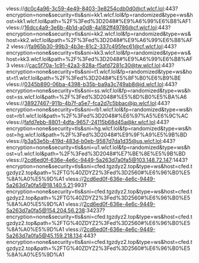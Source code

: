 vless://dc0c4a96-3c59-4e49-8403-3e8254cdb0d0@cf.wlcf.lol:443?encryption=none&security=tls&sni=kk1.wlcf.lol&fp=randomized&type=ws&host=kk1.wlcf.lol&path=%2F%3Fed%3D2048#%E9%A6%99%E6%B8%AF1
vless://16dcc4a9-3e6b-4b1d-a0d8-4a182ff49786@cf.wlcf.lol:443?encryption=none&security=tls&sni=kk2.wlcf.lol&fp=randomized&type=ws&host=kk2.wlcf.lol&path=%2F%3Fed%3D2048#%E9%A6%99%E6%B8%AF2
vless://fa965b30-99b3-4b3e-81c2-337c495fec61@cf.wlcf.lol:443?encryption=none&security=tls&sni=kk3.wlcf.lol&fp=randomized&type=ws&host=kk3.wlcf.lol&path=%2F%3Fed%3D2048#%E9%A6%99%E6%B8%AF3
vless://cac5f70a-1c91-42a3-828a-f5afd7281c30@tw.wlcf.lol:443?encryption=none&security=tls&sni=t1.wlcf.lol&fp=randomized&type=ws&host=t1.wlcf.lol&path=%2F%3Fed%3D2048#%E5%8F%B0%E6%B9%BE
vless://0345b890-06ba-4398-b35b-ba9a3c749ab8@id.wlcf.lol:443?encryption=none&security=tls&sni=ss.wlcf.lol&fp=randomized&type=ws&host=ss.wlcf.lol&path=%2F%3Fed%3D2048#%E5%8D%B0%E5%BA%A6
vless://38927467-911b-4b7f-a5e7-fca2d7c5bbac@jp.wlcf.lol:443?encryption=none&security=tls&sni=rb1.wlcf.lol&fp=randomized&type=ws&host=rb1.wlcf.lol&path=%2F%3Fed%3D2048#%E6%97%A5%E6%9C%AC
vless://fafd7ebb-8801-4dfa-9657-24115b68d45a@kr.wlcf.lol:443?encryption=none&security=tls&sni=hg.wlcf.lol&fp=randomized&type=ws&host=hg.wlcf.lol&path=%2F%3Fed%3D2048#%E9%9F%A9%E5%9B%BD
vless://b3a53e5b-419d-483d-b0eb-9587d7da1d35@us.wlcf.lol:443?encryption=none&security=tls&sni=u1.wlcf.lol&fp=randomized&type=ws&host=u1.wlcf.lol&path=%2F%3Fed%3D2048#%E7%BE%8E%E5%9B%BD
vless://2cd6ed0f-636e-4e6c-9449-5a263d7a0fa5@103.148.72.147:1443?encryption=none&security=tls&sni=cfed.tgzdyz2.top&type=ws&host=cfed.tgzdyz2.top&path=%2FTG%40ZDYZ2%3Fed%3D2560#%E6%96%B0%E5%8A%A0%E5%9D%A1
vless://2cd6ed0f-636e-4e6c-9449-5a263d7a0fa5@18.140.5.21:993?encryption=none&security=tls&sni=cfed.tgzdyz2.top&type=ws&host=cfed.tgzdyz2.top&path=%2FTG%40ZDYZ2%3Fed%3D2560#%E6%96%B0%E5%8A%A0%E5%9D%A1
vless://2cd6ed0f-636e-4e6c-9449-5a263d7a0fa5@154.204.56.238:34237?encryption=none&security=tls&sni=cfed.tgzdyz2.top&type=ws&host=cfed.tgzdyz2.top&path=%2FTG%40ZDYZ2%3Fed%3D2560#%E6%96%B0%E5%8A%A0%E5%9D%A1
vless://2cd6ed0f-636e-4e6c-9449-5a263d7a0fa5@45.159.218.134:443?encryption=none&security=tls&sni=cfed.tgzdyz2.top&type=ws&host=cfed.tgzdyz2.top&path=%2FTG%40ZDYZ2%3Fed%3D2560#%E6%96%B0%E5%8A%A0%E5%9D%A1
